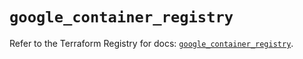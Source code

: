 # `google_container_registry`

Refer to the Terraform Registry for docs: [`google_container_registry`](https://registry.terraform.io/providers/hashicorp/google-beta/6.37.0/docs/resources/google_container_registry).

